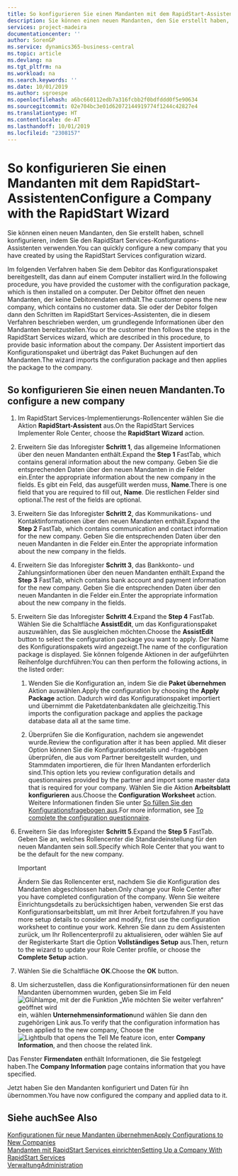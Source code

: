 ```yaml
---
title: So konfigurieren Sie einen Mandanten mit dem RapidStart-Assistenten | Microsoft Docs
description: Sie können einen neuen Mandanten, den Sie erstellt haben, schnell konfigurieren, indem Sie den RapidStart Services-Konfigurations-Assistenten verwenden.
services: project-madeira
documentationcenter: ''
author: SorenGP
ms.service: dynamics365-business-central
ms.topic: article
ms.devlang: na
ms.tgt_pltfrm: na
ms.workload: na
ms.search.keywords: ''
ms.date: 10/01/2019
ms.author: sgroespe
ms.openlocfilehash: a6bc660112edb7a316fcbb2f0bdfddd0f5e90634
ms.sourcegitcommit: 02e704bc3e01d62072144919774f1244c42827e4
ms.translationtype: HT
ms.contentlocale: de-AT
ms.lasthandoff: 10/01/2019
ms.locfileid: "2308157"
---
```

# <a name="configure-a-company-with-the-rapidstart-wizard"></a><span data-ttu-id="6699a-103">So konfigurieren Sie einen Mandanten mit dem RapidStart-Assistenten</span><span class="sxs-lookup"><span data-stu-id="6699a-103">Configure a Company with the RapidStart Wizard</span></span>
<span data-ttu-id="6699a-104">Sie können einen neuen Mandanten, den Sie erstellt haben, schnell konfigurieren, indem Sie den RapidStart Services-Konfigurations-Assistenten verwenden.</span><span class="sxs-lookup"><span data-stu-id="6699a-104">You can quickly configure a new company that you have created by using the RapidStart Services configuration wizard.</span></span>

<span data-ttu-id="6699a-105">Im folgenden Verfahren haben Sie dem Debitor das Konfigurationspaket bereitgestellt, das dann auf einem Computer installiert wird.</span><span class="sxs-lookup"><span data-stu-id="6699a-105">In the following procedure, you have provided the customer with the configuration package, which is then installed on a computer.</span></span> <span data-ttu-id="6699a-106">Der Debitor öffnet den neuen Mandanten, der keine Debitorendaten enthält.</span><span class="sxs-lookup"><span data-stu-id="6699a-106">The customer opens the new company, which contains no customer data.</span></span> <span data-ttu-id="6699a-107">Sie oder der Debitor folgen dann den Schritten im RapidStart Services-Assistenten, die in diesem Verfahren beschrieben werden, um grundlegende Informationen über den Mandanten bereitzustellen.</span><span class="sxs-lookup"><span data-stu-id="6699a-107">You or the customer then follows the steps in the RapidStart Services wizard, which are described in this procedure, to provide basic information about the company.</span></span> <span data-ttu-id="6699a-108">Der Assistent importiert das Konfigurationspaket und überträgt das Paket Buchungen auf den Mandanten.</span><span class="sxs-lookup"><span data-stu-id="6699a-108">The wizard imports the configuration package and then applies the package to the company.</span></span>  

## <a name="to-configure-a-new-company"></a><span data-ttu-id="6699a-109">So konfigurieren Sie einen neuen Mandanten.</span><span class="sxs-lookup"><span data-stu-id="6699a-109">To configure a new company</span></span>  
1. <span data-ttu-id="6699a-110">Im RapidStart Services-Implementierungs-Rollencenter wählen Sie die Aktion **RapidStart-Assistent** aus.</span><span class="sxs-lookup"><span data-stu-id="6699a-110">On the RapidStart Services Implementer Role Center, choose the **RapidStart Wizard** action.</span></span>  
2. <span data-ttu-id="6699a-111">Erweitern Sie das Inforegister **Schritt 1**, das allgemeine Informationen über den neuen Mandanten enthält.</span><span class="sxs-lookup"><span data-stu-id="6699a-111">Expand the **Step 1** FastTab, which contains general information about the new company.</span></span> <span data-ttu-id="6699a-112">Geben Sie die entsprechenden Daten über den neuen Mandanten in die Felder ein.</span><span class="sxs-lookup"><span data-stu-id="6699a-112">Enter the appropriate information about the new company in the fields.</span></span> <span data-ttu-id="6699a-113">Es gibt ein Feld, das ausgefüllt werden muss, **Name**.</span><span class="sxs-lookup"><span data-stu-id="6699a-113">There is one field that you are required to fill out, **Name**.</span></span> <span data-ttu-id="6699a-114">Die restlichen Felder sind optional.</span><span class="sxs-lookup"><span data-stu-id="6699a-114">The rest of the fields are optional.</span></span>  
3. <span data-ttu-id="6699a-115">Erweitern Sie das Inforegister **Schritt 2**, das Kommunikations- und Kontaktinformationen über den neuen Mandanten enthält.</span><span class="sxs-lookup"><span data-stu-id="6699a-115">Expand the **Step 2** FastTab, which contains communication and contact information for the new company.</span></span> <span data-ttu-id="6699a-116">Geben Sie die entsprechenden Daten über den neuen Mandanten in die Felder ein.</span><span class="sxs-lookup"><span data-stu-id="6699a-116">Enter the appropriate information about the new company in the fields.</span></span>
4. <span data-ttu-id="6699a-117">Erweitern Sie das Inforegister **Schritt 3**, das Bankkonto- und Zahlungsinformationen über den neuen Mandanten enthält.</span><span class="sxs-lookup"><span data-stu-id="6699a-117">Expand the **Step 3** FastTab, which contains bank account and payment information for the new company.</span></span> <span data-ttu-id="6699a-118">Geben Sie die entsprechenden Daten über den neuen Mandanten in die Felder ein.</span><span class="sxs-lookup"><span data-stu-id="6699a-118">Enter the appropriate information about the new company in the fields.</span></span>  
5. <span data-ttu-id="6699a-119">Erweitern Sie das Inforegister **Schritt 4**.</span><span class="sxs-lookup"><span data-stu-id="6699a-119">Expand the **Step 4** FastTab.</span></span> <span data-ttu-id="6699a-120">Wählen Sie die Schaltfläche **AssistEdit**, um das Konfigurationspaket auszuwählen, das Sie ausgleichen möchten.</span><span class="sxs-lookup"><span data-stu-id="6699a-120">Choose the **AssistEdit** button to select the configuration package you want to apply.</span></span> <span data-ttu-id="6699a-121">Der Name des Konfigurationspakets wird angezeigt.</span><span class="sxs-lookup"><span data-stu-id="6699a-121">The name of the configuration package is displayed.</span></span> <span data-ttu-id="6699a-122">Sie können folgende Aktionen in der aufgeführten Reihenfolge durchführen:</span><span class="sxs-lookup"><span data-stu-id="6699a-122">You can then perform the following actions, in the listed order:</span></span>  

    1. <span data-ttu-id="6699a-123">Wenden Sie die Konfiguration an, indem Sie die **Paket übernehmen** Aktion auswählen.</span><span class="sxs-lookup"><span data-stu-id="6699a-123">Apply the configuration by choosing the **Apply Package** action.</span></span> <span data-ttu-id="6699a-124">Dadurch wird das Konfigurationspaket importiert und übernimmt die Paketdatenbankdaten alle gleichzeitig.</span><span class="sxs-lookup"><span data-stu-id="6699a-124">This imports the configuration package and applies the package database data all at the same time.</span></span>  

    2. <span data-ttu-id="6699a-125">Überprüfen Sie die Konfiguration, nachdem sie angewendet wurde.</span><span class="sxs-lookup"><span data-stu-id="6699a-125">Review the configuration after it has been applied.</span></span> <span data-ttu-id="6699a-126">Mit dieser Option können Sie die Konfigurationsdetails und -fragebögen überprüfen, die aus vom Partner bereitgestellt wurden, und Stammdaten importieren, die für Ihren Mandanten erforderlich sind.</span><span class="sxs-lookup"><span data-stu-id="6699a-126">This option lets you review configuration details and questionnaires provided by the partner and import some master data that is required for your company.</span></span> <span data-ttu-id="6699a-127">Wählen Sie die Aktion **Arbeitsblatt konfigurieren** aus.</span><span class="sxs-lookup"><span data-stu-id="6699a-127">Choose the **Configuration Worksheet** action.</span></span> <span data-ttu-id="6699a-128">Weitere Informationen finden Sie unter [So füllen Sie den Konfigurationsfragebogen aus](admin-gather-customer-setup-values.md#to-complete-the-configuration-questionnaire).</span><span class="sxs-lookup"><span data-stu-id="6699a-128">For more information, see [To complete the configuration questionnaire](admin-gather-customer-setup-values.md#to-complete-the-configuration-questionnaire).</span></span>  

6. <span data-ttu-id="6699a-129">Erweitern Sie das Inforegister **Schritt 5**.</span><span class="sxs-lookup"><span data-stu-id="6699a-129">Expand the **Step 5** FastTab.</span></span> <span data-ttu-id="6699a-130">Geben Sie an, welches Rollencenter die Standardeinstellung für den neuen Mandanten sein soll.</span><span class="sxs-lookup"><span data-stu-id="6699a-130">Specify which Role Center that you want to be the default for the new company.</span></span>  

    > [!IMPORTANT]  
    >  <span data-ttu-id="6699a-131">Ändern Sie das Rollencenter erst, nachdem Sie die Konfiguration des Mandanten abgeschlossen haben.</span><span class="sxs-lookup"><span data-stu-id="6699a-131">Only change your Role Center after you have completed configuration of the company.</span></span> <span data-ttu-id="6699a-132">Wenn Sie weitere Einrichtungsdetails zu berücksichtigen haben, verwenden Sie erst das Konfigurationsarbeitsblatt, um mit Ihrer Arbeit fortzufahren.</span><span class="sxs-lookup"><span data-stu-id="6699a-132">If you have more setup details to consider and modify, first use the configuration worksheet to continue your work.</span></span> <span data-ttu-id="6699a-133">Kehren Sie dann zu dem Assistenten zurück, um Ihr Rollencenterprofil zu aktualisieren, oder wählen Sie auf der Registerkarte Start die Option **Vollständiges Setup** aus.</span><span class="sxs-lookup"><span data-stu-id="6699a-133">Then, return to the wizard to update your Role Center profile, or choose the **Complete Setup** action.</span></span>

7. <span data-ttu-id="6699a-134">Wählen Sie die Schaltfläche **OK**.</span><span class="sxs-lookup"><span data-stu-id="6699a-134">Choose the **OK** button.</span></span>  
8. <span data-ttu-id="6699a-135">Um sicherzustellen, dass die Konfigurationsinformationen für den neuen Mandanten übernommen wurden, geben Sie im Feld ![Glühlampe, mit der die Funktion „Wie möchten Sie weiter verfahren“ geöffnet wird](media/ui-search/search_small.png "Wie möchten Sie weiter verfahren") ein, wählen **Unternehmensinformation**und wählen Sie dann den zugehörigen Link aus.</span><span class="sxs-lookup"><span data-stu-id="6699a-135">To verify that the configuration information has been applied to the new company, Choose the ![Lightbulb that opens the Tell Me feature](media/ui-search/search_small.png "Tell me what you want to do") icon, enter **Company Information**, and then choose the related link.</span></span>

<span data-ttu-id="6699a-136">Das Fenster **Firmendaten** enthält Informationen, die Sie festgelegt haben.</span><span class="sxs-lookup"><span data-stu-id="6699a-136">The **Company Information** page contains information that you have specified.</span></span>   

<span data-ttu-id="6699a-137">Jetzt haben Sie den Mandanten konfiguriert und Daten für ihn übernommen.</span><span class="sxs-lookup"><span data-stu-id="6699a-137">You have now configured the company and applied data to it.</span></span>  

## <a name="see-also"></a><span data-ttu-id="6699a-138">Siehe auch</span><span class="sxs-lookup"><span data-stu-id="6699a-138">See Also</span></span>  
[<span data-ttu-id="6699a-139">Konfigurationen für neue Mandanten übernehmen</span><span class="sxs-lookup"><span data-stu-id="6699a-139">Apply Configurations to New Companies</span></span>](admin-apply-configuration-to-new-companies.md)  
[<span data-ttu-id="6699a-140">Mandanten mit RapidStart Services einrichten</span><span class="sxs-lookup"><span data-stu-id="6699a-140">Setting Up a Company With RapidStart Services</span></span>](admin-set-up-a-company-with-rapidstart.md)  
[<span data-ttu-id="6699a-141">Verwaltung</span><span class="sxs-lookup"><span data-stu-id="6699a-141">Administration</span></span>](admin-setup-and-administration.md)
